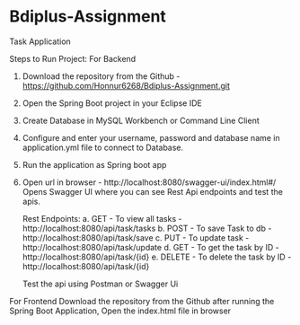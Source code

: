 # Bdiplus-Assignment

Task Application

Steps to Run Project:
For Backend
  1. Download the repository from the Github - https://github.com/Honnur6268/Bdiplus-Assignment.git
  2. Open the Spring Boot project in your Eclipse IDE
  3. Create Database in MySQL Workbench or Command Line Client
  4. Configure and enter your username, password and database name in application.yml file to connect to Database.
  5. Run the application as Spring boot app
  6. Open url in browser -
     http://localhost:8080/swagger-ui/index.html#/
     Opens Swagger UI where you can see Rest Api endpoints and test the apis.

     Rest Endpoints:
       a. GET -  To view all tasks   - http://localhost:8080/api/task/tasks
       b. POST - To save Task to db - http://localhost:8080/api/task/save
       c. PUT - To update task  - http://localhost:8080/api/task/update
       d. GET - To get the task by ID - http://localhost:8080/api/task/{id}
       e. DELETE - To delete the task by ID - http://localhost:8080/api/task/{id}

     Test the api using Postman or Swagger Ui

For Frontend
  Download the repository from the Github
  after running the Spring Boot Application, Open the index.html file in browser
